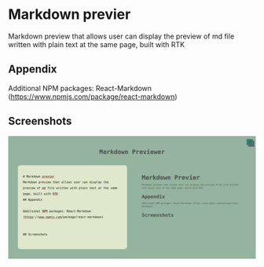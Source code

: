 # Markdown previer

Markdown preview that allows user can display the preview of md file written with plain text at the same page, built with RTK

## Appendix

Additional NPM packages: React-Markdown (https://www.npmjs.com/package/react-markdown)

## Screenshots

![App Screenshot](screencapture.png)
